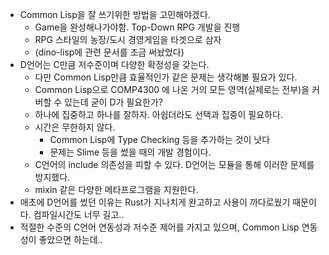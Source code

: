 - Common Lisp을 잘 쓰기위한 방법을 고민해야겠다.
	-  Game을 완성해나가야함. Top-Down RPG 개발을 진행
	- RPG 스타일의 농장/도시 경영게임을 타겟으로 삼자
	- (dino-lisp에 관련 문서를 조금 써놨었다)
- D언어는 C만큼 저수준이며 다양한 확정성을 갖는다.
	- 다만 Common Lisp만큼 효율적인가 같은 문제는 생각해볼 필요가 있다.
	- Common Lisp으로 COMP4300 에 나온 거의 모든 영역(실제로는 전부)을 커버할 수 있는데 굳이  D가 필요한가?
	- 하나에 집중하고 하나를 잘하자. 아쉽더라도 선택과 집중이 필요하다.
	- 시간은 무한하지 않다.
		- Common Lisp에 Type Checking 등을 추가하는 것이 낫다
		- 문제는 Slime 등을 썼을 때의 개발 경험이다.
	- C언어의 include 의존성을 피할 수 있다. D언어는 모듈을 통해 이러한 문제를 방지했다.
	- mixin 같은 다양한 메타프로그램을 지원한다.
- 애초에 D언어를 썼던 이유는 Rust가 지나치게 완고하고 사용이 까다로웠기 때문이다. 컴파일시간도 너무 길고..
- 적절한 수준의 C언어 연동성과 저수준 제어를 가지고 있으며, Common Lisp 연동성이 좋았으면 하는데..